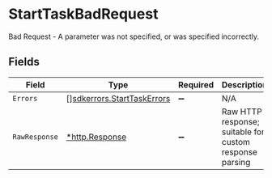 # StartTaskBadRequest

Bad Request - A parameter was not specified, or was specified incorrectly.


## Fields

| Field                                                                    | Type                                                                     | Required                                                                 | Description                                                              |
| ------------------------------------------------------------------------ | ------------------------------------------------------------------------ | ------------------------------------------------------------------------ | ------------------------------------------------------------------------ |
| `Errors`                                                                 | [][sdkerrors.StartTaskErrors](../../models/sdkerrors/starttaskerrors.md) | :heavy_minus_sign:                                                       | N/A                                                                      |
| `RawResponse`                                                            | [*http.Response](https://pkg.go.dev/net/http#Response)                   | :heavy_minus_sign:                                                       | Raw HTTP response; suitable for custom response parsing                  |